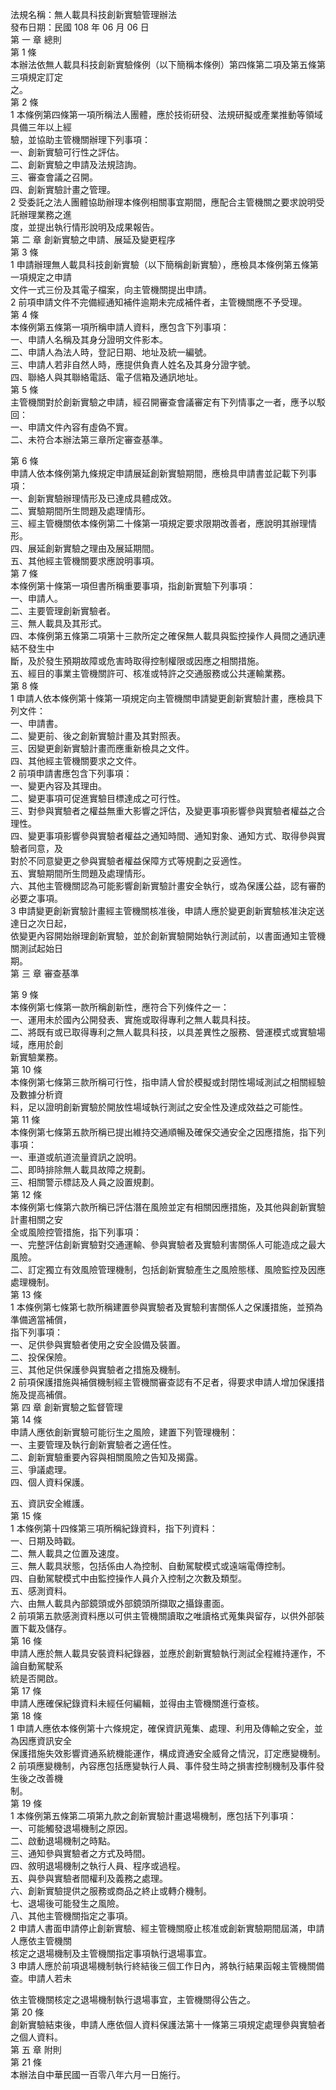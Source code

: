法規名稱：無人載具科技創新實驗管理辦法  
發布日期：民國 108 年 06 月 06 日  
第 一 章 總則  
第 1 條  
本辦法依無人載具科技創新實驗條例（以下簡稱本條例）第四條第二項及第五條第三項規定訂定  
之。  
第 2 條  
1 本條例第四條第一項所稱法人團體，應於技術研發、法規研擬或產業推動等領域具備三年以上經  
驗，並協助主管機關辦理下列事項：  
一、創新實驗可行性之評估。  
二、創新實驗之申請及法規諮詢。  
三、審查會議之召開。  
四、創新實驗計畫之管理。  
2 受委託之法人團體協助辦理本條例相關事宜期間，應配合主管機關之要求說明受託辦理業務之進  
度，並提出執行情形說明及成果報告。  
第 二 章 創新實驗之申請、展延及變更程序  
第 3 條  
1 申請辦理無人載具科技創新實驗（以下簡稱創新實驗），應檢具本條例第五條第一項規定之申請  
文件一式三份及其電子檔案，向主管機關提出申請。  
2 前項申請文件不完備經通知補件逾期未完成補件者，主管機關應不予受理。  
第 4 條  
本條例第五條第一項所稱申請人資料，應包含下列事項：  
一、申請人名稱及其身分證明文件影本。  
二、申請人為法人時，登記日期、地址及統一編號。  
三、申請人若非自然人時，應提供負責人姓名及其身分證字號。  
四、聯絡人與其聯絡電話、電子信箱及通訊地址。  
第 5 條  
主管機關對於創新實驗之申請，經召開審查會議審定有下列情事之一者，應予以駁回：  
一、申請文件內容有虛偽不實。  
二、未符合本辦法第三章所定審查基準。  


第 6 條  
申請人依本條例第九條規定申請展延創新實驗期間，應檢具申請書並記載下列事項：  
一、創新實驗辦理情形及已達成具體成效。  
二、實驗期間所生問題及處理情形。  
三、經主管機關依本條例第二十條第一項規定要求限期改善者，應說明其辦理情形。  
四、展延創新實驗之理由及展延期間。  
五、其他經主管機關要求應說明事項。  
第 7 條  
本條例第十條第一項但書所稱重要事項，指創新實驗下列事項：  
一、申請人。  
二、主要管理創新實驗者。  
三、無人載具及其形式。  
四、本條例第五條第二項第十三款所定之確保無人載具與監控操作人員間之通訊連結不發生中  
斷，及於發生預期故障或危害時取得控制權限或因應之相關措施。  
五、經目的事業主管機關許可、核准或特許之交通服務或公共運輸業務。  
第 8 條  
1 申請人依本條例第十條第一項規定向主管機關申請變更創新實驗計畫，應檢具下列文件：  
一、申請書。  
二、變更前、後之創新實驗計畫及其對照表。  
三、因變更創新實驗計畫而應重新檢具之文件。  
四、其他經主管機關要求之文件。  
2 前項申請書應包含下列事項：  
一、變更內容及其理由。  
二、變更事項可促進實驗目標達成之可行性。  
三、對參與實驗者之權益無重大影響之評估，及變更事項影響參與實驗者權益之合理性。  
四、變更事項影響參與實驗者權益之通知時間、通知對象、通知方式、取得參與實驗者同意，及  
對於不同意變更之參與實驗者權益保障方式等規劃之妥適性。  
五、實驗期間所生問題及處理情形。  
六、其他主管機關認為可能影響創新實驗計畫安全執行，或為保護公益，認有審酌必要之事項。  
3 申請變更創新實驗計畫經主管機關核准後，申請人應於變更創新實驗核准決定送達日之次日起，  
依變更內容開始辦理創新實驗，並於創新實驗開始執行測試前，以書面通知主管機關測試起始日  
期。  
第 三 章 審查基準  


第 9 條  
本條例第七條第一款所稱創新性，應符合下列條件之一：  
一、運用未於國內公開發表、實施或取得專利之無人載具科技。  
二、將既有或已取得專利之無人載具科技，以具差異性之服務、營運模式或實驗場域，應用於創  
新實驗業務。  
第 10 條  
本條例第七條第三款所稱可行性，指申請人曾於模擬或封閉性場域測試之相關經驗及數據分析資  
料，足以證明創新實驗於開放性場域執行測試之安全性及達成效益之可能性。  
第 11 條  
本條例第七條第五款所稱已提出維持交通順暢及確保交通安全之因應措施，指下列事項：  
一、車道或航道流量資訊之說明。  
二、即時排除無人載具故障之規劃。  
三、相關警示標誌及人員之設置規劃。  
第 12 條  
本條例第七條第六款所稱已評估潛在風險並定有相關因應措施，及其他與創新實驗計畫相關之安  
全或風險控管措施，指下列事項：  
一、完整評估創新實驗對交通運輸、參與實驗者及實驗利害關係人可能造成之最大風險。  
二、訂定獨立有效風險管理機制，包括創新實驗產生之風險態樣、風險監控及因應處理機制。  
第 13 條  
1 本條例第七條第七款所稱建置參與實驗者及實驗利害關係人之保護措施，並預為準備適當補償，  
指下列事項：  
一、足供參與實驗者使用之安全設備及裝置。  
二、投保保險。  
三、其他足供保護參與實驗者之措施及機制。  
2 前項保護措施與補償機制經主管機關審查認有不足者，得要求申請人增加保護措施及提高補償。  
第 四 章 創新實驗之監督管理  
第 14 條  
申請人應依創新實驗可能衍生之風險，建置下列管理機制：  
一、主要管理及執行創新實驗者之適任性。  
二、創新實驗重要內容與相關風險之告知及揭露。  
三、爭議處理。  
四、個人資料保護。  


五、資訊安全維護。  
第 15 條  
1 本條例第十四條第三項所稱紀錄資料，指下列資料：  
一、日期及時戳。  
二、無人載具之位置及速度。  
三、無人載具狀態，包括係由人為控制、自動駕駛模式或遠端電傳控制。  
四、自動駕駛模式中由監控操作人員介入控制之次數及類型。  
五、感測資料。  
六、由無人載具內部鏡頭或外部鏡頭所擷取之攝錄畫面。  
2 前項第五款感測資料應以可供主管機關讀取之唯讀格式蒐集與留存，以供外部裝置下載及儲存。  
第 16 條  
申請人應於無人載具安裝資料紀錄器，並應於創新實驗執行測試全程維持運作，不論自動駕駛系  
統是否開啟。  
第 17 條  
申請人應確保紀錄資料未經任何編輯，並得由主管機關進行查核。  
第 18 條  
1 申請人應依本條例第十六條規定，確保資訊蒐集、處理、利用及傳輸之安全，並為因應資訊安全  
保護措施失效影響資通系統機能運作，構成資通安全威脅之情況，訂定應變機制。  
2 前項應變機制，內容應包括應變執行人員、事件發生時之損害控制機制及事件發生後之改善機  
制。  
第 19 條  
1 本條例第五條第二項第九款之創新實驗計畫退場機制，應包括下列事項：  
一、可能觸發退場機制之原因。  
二、啟動退場機制之時點。  
三、通知參與實驗者之方式及時間。  
四、敘明退場機制之執行人員、程序或過程。  
五、與參與實驗者間權利及義務之處理。  
六、創新實驗提供之服務或商品之終止或轉介機制。  
七、退場後可能發生之風險。  
八、其他主管機關指定之事項。  
2 申請人書面申請停止創新實驗、經主管機關廢止核准或創新實驗期間屆滿，申請人應依主管機關  
核定之退場機制及主管機關指定事項執行退場事宜。  
3 申請人應於前項退場機制執行終結後三個工作日內，將執行結果函報主管機關備查。申請人若未  


依主管機關核定之退場機制執行退場事宜，主管機關得公告之。  
第 20 條  
創新實驗結束後，申請人應依個人資料保護法第十一條第三項規定處理參與實驗者之個人資料。  
第 五 章 附則  
第 21 條  
本辦法自中華民國一百零八年六月一日施行。  


